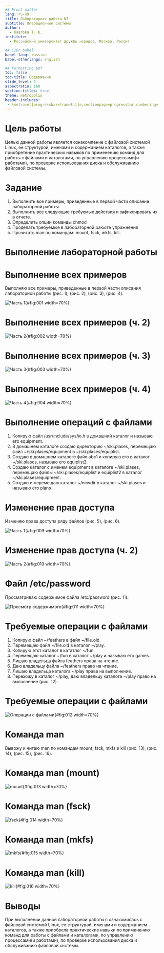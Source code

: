 ```yaml
---
## Front matter
lang: ru-RU
title: Лабораторная работа №7
subtitle: Операционные системы
author:
  - Павлова Т. Ю.
institute:
  - Российский университет дружбы народов, Москва, Россия

## i18n babel
babel-lang: russian
babel-otherlangs: english

## Formatting pdf
toc: false
toc-title: Содержание
slide_level: 2
aspectratio: 169
section-titles: true
theme: metropolis
header-includes:
 - \metroset{progressbar=frametitle,sectionpage=progressbar,numbering=fraction}
---
```


# Цель работы

Целью данной работы является ознакомление с файловой системой Linux, ее структурой, именами и содержанием каталогов, а также приобретение практических навыков по применению команд для работы с файлами и каталогами, по управлению процессами(и работами), по проверке использования диска и обслуживанию файловой системы.

# Задание

1. Выполнить все примеры, приведенные в первой части описание лабораторной работы.
2. Выполнить все следующие требуемые действия и зафиксировать их в отчете.
3. Определить опции команды chmod
4. Проделать требуемые в лабораторной раюоте упражнения
5. Прочитать man по командам: mount, fsck, mkfs, kill.

# Выполнение лабораторной работы

# Выполнение всех примеров 

Выполняю все примеры, приведенные в первой части описания лабораторной работы (рис. 1), (рис. 2), (рис. 3), (рис. 4).

![Часть 1](image/1.jpg){#fig:001 width=70%}

# Выполнение всех примеров (ч. 2)

![Часть 2](image/2.jpg){#fig:002 width=70%}

# Выполнение всех примеров (ч. 3)

![Часть 3](image/3.jpg){#fig:003 width=70%}

# Выполнение всех примеров (ч. 4)

![Часть 4](image/4.jpg){#fig:004 width=70%}

# Выполнение операций с файлами

1. Копирую файл /usr/include/sys/io.h в домашний каталог и называю его equipment. 
2. В домашнем каталоге создаю директорию ~/ski.plases, перемещаю файл ~/ski.plases/equipment в ~/ski.plases/equiplist. 
3. Создаю в домашнем каталоге файл abc1 и копирую его в каталог ~/ski.plases, называю его equiplist2. 
4. Создаю каталог с именем equipment в каталоге ~/ski.plases, перемещаю файлы ~/ski.plases/equiplist и equiplist2 в каталог ~/ski.plases/equipment. 
5. Создаю и перемещаю каталог ~/newdir в каталог ~/ski.plases и называю его plans 

# Изменение прав доступа

Изменяю права доступа ряду файлов (рис. 5), (рис. 6).

![Часть 1](image/9.jpg){#fig:009 width=70%}

# Изменение прав доступа (ч. 2)

![Часть 2](image/10.jpg){#fig:010 width=70%}

# Файл /etc/password

Просматриваю содержимое файла /etc/password (рис. 11).

![Просмотр содержимого](image/11.jpg){#fig:011 width=70%}

# Требуемые операции с файлами

1. Копирую файл ~/feathers  в файл ~/file.old. 
2. Перемещаю файл ~/file.old в каталог ~/play. 
3. Копирую этот каталог в кататлог ~/fun. 
4. Перемещаю каталог ~/fun в каталог ~/play и называю его games. 
5. Лишаю владельца файла feathers права на чтение. 
6. Даю владельцу файла ~/feathers право на чтение. 
7. Лишаю владельца каталога ~/play права на выполнение. 
8. Перехожу в каталог ~/play, даю владельцу каталога ~/play право на выполнение (рис. 12).

# Требуемые операции с файлами

![Операции с файлами](image/12.jpg){#fig:012 width=70%}

# Команда man

Вывожу и читаю man по командам mount, fsck, mkfs и kill (рис. 13), (рис. 14), (рис. 15), (рис. 16).

# Команда man (mount)

![mount](image/13.jpg){#fig:013 width=70%}

# Команда man (fsck)

![fsck](image/14.jpg){#fig:014 width=70%}

# Команда man (mkfs)

![mkfs](image/15.jpg){#fig:015 width=70%}

# Команда man (kill)

![kill](image/16.jpg){#fig:016 width=70%}

# Выводы

При выполнении данной лабораторной работы я ознакомилась с файловой системой Linux, ее структурой, именами и содержанием каталогов, а также приобрела практические навыки по применению команд для работы с файлами и каталогами, по управлению процессами(и работами), по проверке использования диска и обслуживанию файловой системы.

